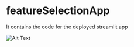 # featureSelectionApp
It contains the code for the deployed streamlit app 

![Alt Text](https://github.com/asad-mahmood/featureSelectionApp/blob/main/ezgif.com-gif-maker.gif)

